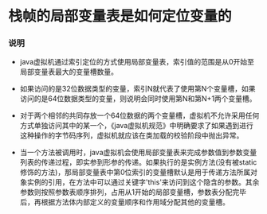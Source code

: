 # 栈帧的局部变量表是如何定位变量的
### 说明

- java虚拟机通过索引定位的方式使用局部变量表，索引值的范围是从0开始至局部变量表最大的变量槽数量。
- 如果访问的是32位数据类型的变量，索引N就代表了使用第N个变量槽，如果访问的是64位数据类型的变量，则说明会同时使用第N和第N+1两个变量槽。
- 对于两个相邻的共同存放一个64位数据的两个变量槽，虚拟机不允许采用任何方式单独访问其中的某一个，《java虚拟机规范》中明确要求了如果遇到进行这种操作的字节码序列，虚拟机就应该在类加载的校验阶段中抛出异常。

- 当一个方法被调用时，java虚拟机会使用局部变量表来完成参数值到参数变量列表的传递过程，即实参到形参的传递。如果执行的是实例方法(没有被static修饰的方法)，那局部变量表中第0位索引的变量槽默认是用于传递方法所属对象实例的引用，在方法中可以通过关键字'this'来访问到这个隐含的参数。其余参数则按照参数表顺序排列，占用从1开始的局部变量槽，参数表分配完毕后，再根据方法体内部定义的变量顺序和作用域分配其他的变量槽。